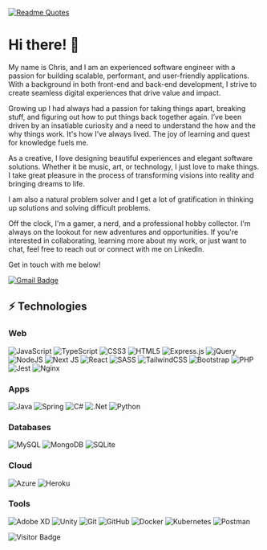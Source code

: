 [![Readme Quotes](https://quotes-github-readme.vercel.app/api?type=horizontal&theme=catppuccin_mocha)](https://github.com/piyushsuthar/github-readme-quotes)

# Hi there! 👋
My name is Chris, and I am an experienced software engineer with a passion for building scalable, performant, and user-friendly applications. With a background in both front-end and back-end development, I strive to create seamless digital experiences that drive value and impact.

Growing up I had always had a passion for taking things apart, breaking stuff, and figuring out how to put things back together again. I’ve been driven by an insatiable curiosity and a need to understand the how and the why things work. It's how I’ve always lived. The joy of learning and quest for knowledge fuels me.

As a creative, I love designing beautiful experiences and elegant software solutions. Whether it be music, art, or technology, I just love to make things. I take great pleasure in the process of transforming visions into reality and bringing dreams to life.

I am also a natural problem solver and I get a lot of gratification in thinking up solutions and solving difficult problems.

Off the clock, I'm a gamer, a nerd, and a professional hobby collector. I'm always on the lookout for new adventures and opportunities. If you're interested in collaborating, learning more about my work, or just want to chat, feel free to reach out or connect with me on LinkedIn.

Get in touch with me below!

[![Gmail Badge](https://img.shields.io/badge/-chris.keller.dev@gmail.com-c14438?style=flat-square&logo=Gmail&logoColor=white&link=mailto:chris.keller.dev@gmail.com)](mailto:chris.keller.dev@gmail.com)
## ⚡ Technologies 
### Web
![JavaScript](https://img.shields.io/badge/-JavaScript-black?style=for-the-badge&logo=javascript) ![TypeScript](https://img.shields.io/badge/typescript-%23007ACC.svg?style=for-the-badge&logo=typescript&logoColor=white) ![CSS3](https://img.shields.io/badge/css3-%231572B6.svg?style=for-the-badge&logo=css3&logoColor=white) ![HTML5](https://img.shields.io/badge/html5-%23E34F26.svg?style=for-the-badge&logo=html5&logoColor=white) ![Express.js](https://img.shields.io/badge/express.js-%23404d59.svg?style=for-the-badge&logo=express&logoColor=%2361DAFB) ![jQuery](https://img.shields.io/badge/jquery-%230769AD.svg?style=for-the-badge&logo=jquery&logoColor=white) ![NodeJS](https://img.shields.io/badge/node.js-6DA55F?style=for-the-badge&logo=node.js&logoColor=white) ![Next JS](https://img.shields.io/badge/Next-black?style=for-the-badge&logo=next.js&logoColor=white) ![React](https://img.shields.io/badge/react-%2320232a.svg?style=for-the-badge&logo=react&logoColor=%2361DAFB) ![SASS](https://img.shields.io/badge/SASS-hotpink.svg?style=for-the-badge&logo=SASS&logoColor=white) ![TailwindCSS](https://img.shields.io/badge/tailwindcss-%2338B2AC.svg?style=for-the-badge&logo=tailwind-css&logoColor=white) ![Bootstrap](https://img.shields.io/badge/bootstrap-%23563D7C.svg?style=for-the-badge&logo=bootstrap&logoColor=white)  ![PHP](https://img.shields.io/badge/php-%23777BB4.svg?style=for-the-badge&logo=php&logoColor=white) ![Jest](https://img.shields.io/badge/-jest-%23C21325?style=for-the-badge&logo=jest&logoColor=white) ![Nginx](https://img.shields.io/badge/nginx-%23009639.svg?style=for-the-badge&logo=nginx&logoColor=white)
### Apps
![Java](https://img.shields.io/badge/-Java-orange?style=for-the-badge&logo=java) ![Spring](https://img.shields.io/badge/spring-%236DB33F.svg?style=for-the-badge&logo=spring&logoColor=white) ![C#](https://img.shields.io/badge/c%23-%23239120.svg?style=for-the-badge&logo=c-sharp&logoColor=white) ![.Net](https://img.shields.io/badge/.NET-5C2D91?style=for-the-badge&logo=.net&logoColor=white) ![Python](https://img.shields.io/badge/python-3670A0?style=for-the-badge&logo=python&logoColor=ffdd54)  
### Databases
![MySQL](https://img.shields.io/badge/mysql-%2300f.svg?style=for-the-badge&logo=mysql&logoColor=white) ![MongoDB](https://img.shields.io/badge/MongoDB-%234ea94b.svg?style=for-the-badge&logo=mongodb&logoColor=white) ![SQLite](https://img.shields.io/badge/sqlite-%2307405e.svg?style=for-the-badge&logo=sqlite&logoColor=white)
### Cloud
![Azure](https://img.shields.io/badge/azure-%230072C6.svg?style=for-the-badge&logo=azure-devops&logoColor=white) ![Heroku](https://img.shields.io/badge/heroku-%23430098.svg?style=for-the-badge&logo=heroku&logoColor=white)
### Tools
![Adobe XD](https://img.shields.io/badge/Adobe%20XD-470137?style=for-the-badge&logo=Adobe%20XD&logoColor=#FF61F6) ![Unity](https://img.shields.io/badge/unity-%23000000.svg?style=for-the-badge&logo=unity&logoColor=white) ![Git](https://img.shields.io/badge/git-%23F05033.svg?style=for-the-badge&logo=git&logoColor=white) ![GitHub](https://img.shields.io/badge/github-%23121011.svg?style=for-the-badge&logo=github&logoColor=white) ![Docker](https://img.shields.io/badge/docker-%230db7ed.svg?style=for-the-badge&logo=docker&logoColor=white) ![Kubernetes](https://img.shields.io/badge/kubernetes-%23326ce5.svg?style=for-the-badge&logo=kubernetes&logoColor=white) ![Postman](https://img.shields.io/badge/Postman-FF6C37?style=for-the-badge&logo=postman&logoColor=white)

![Visitor Badge](https://visitor-badge.laobi.icu/badge?page_id=ckeller22)
